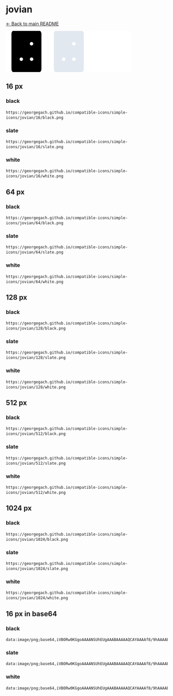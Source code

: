 # jovian

[← Back to main README](../../README.md)


<img src="./128/black.png" width="128" alt="jovian black icon" />
<img src="./128/slate.png" width="128" alt="jovian slate icon" />
<img src="./128/white.png" width="128" alt="jovian white icon" />

## 16 px

### black
```
https://georgegach.github.io/compatible-icons/simple-icons/jovian/16/black.png
```

### slate
```
https://georgegach.github.io/compatible-icons/simple-icons/jovian/16/slate.png
```

### white
```
https://georgegach.github.io/compatible-icons/simple-icons/jovian/16/white.png
```

## 64 px

### black
```
https://georgegach.github.io/compatible-icons/simple-icons/jovian/64/black.png
```

### slate
```
https://georgegach.github.io/compatible-icons/simple-icons/jovian/64/slate.png
```

### white
```
https://georgegach.github.io/compatible-icons/simple-icons/jovian/64/white.png
```

## 128 px

### black
```
https://georgegach.github.io/compatible-icons/simple-icons/jovian/128/black.png
```

### slate
```
https://georgegach.github.io/compatible-icons/simple-icons/jovian/128/slate.png
```

### white
```
https://georgegach.github.io/compatible-icons/simple-icons/jovian/128/white.png
```

## 512 px

### black
```
https://georgegach.github.io/compatible-icons/simple-icons/jovian/512/black.png
```

### slate
```
https://georgegach.github.io/compatible-icons/simple-icons/jovian/512/slate.png
```

### white
```
https://georgegach.github.io/compatible-icons/simple-icons/jovian/512/white.png
```

## 1024 px

### black
```
https://georgegach.github.io/compatible-icons/simple-icons/jovian/1024/black.png
```

### slate
```
https://georgegach.github.io/compatible-icons/simple-icons/jovian/1024/slate.png
```

### white
```
https://georgegach.github.io/compatible-icons/simple-icons/jovian/1024/white.png
```

## 16 px in base64

### black
```
data:image/png;base64,iVBORw0KGgoAAAANSUhEUgAAABAAAAAQCAYAAAAf8/9hAAAABmJLR0QA/wD/AP+gvaeTAAAAe0lEQVQ4jdXTSwrCUAyF4U8pugy7mq5YnahdRRfQ7sJOqgO9+OCWVAXRA2cQkvyEA+GmDXqcAh+xTkvzO8AKC7GWKHOAt/Q1wBaHTwDF1dnGFFVjjf8J8WXA3mPqNXa5wbEQB8ye6iG6phH/QXKTln4rxM7lnSP1aFNxBvGkIr5+PVEAAAAAAElFTkSuQmCC
```

### slate
```
data:image/png;base64,iVBORw0KGgoAAAANSUhEUgAAABAAAAAQCAYAAAAf8/9hAAAABmJLR0QA/wD/AP+gvaeTAAAAkklEQVQ4jdWRLQ7CYBBE3zQNSCyuHKap4rpgKJyFOiyyZgdDoSRff0AQGDezu0/Miruay3Unu0QsGJVaQ12sV1uA7BETxfQxgJciNp3LRjZn6TsAmb3g+DHAIgfy1CwZJlR5YPAnJb4NMNT91gUnw2E2QCICogcM6en7Sn/BVHpNSgbe8EMlhtWA2ukTtSY7d+4Gre0lVyI+hdIAAAAASUVORK5CYII=
```

### white
```
data:image/png;base64,iVBORw0KGgoAAAANSUhEUgAAABAAAAAQCAYAAAAf8/9hAAAABmJLR0QA/wD/AP+gvaeTAAAAfklEQVQ4jdWTTQqDMBBGnyLtMexpPLHtxp9TeAC9hdnk68YglWhSFcEHWQyTeUw+CExIeksyCjNKKt1cykwOPAjzBF4+wS4uE3yA5oggm463EUOx1rhPiH8Lan5Tb4HKd3EtRAski9puriKpi/gHji70hGhOFQyAiZgxQO+KLx4GanYaASD3AAAAAElFTkSuQmCC
```

